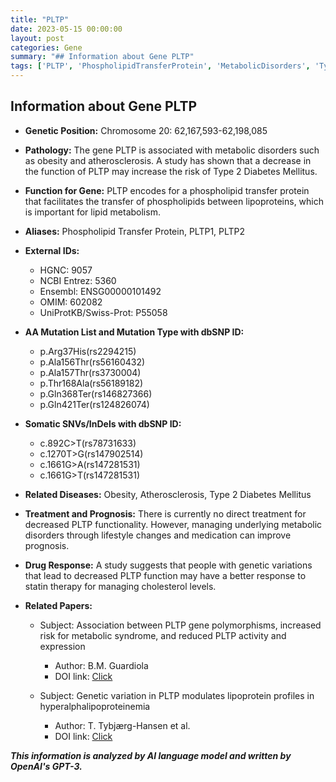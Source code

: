 ```yaml
---
title: "PLTP"
date: 2023-05-15 00:00:00
layout: post
categories: Gene
summary: "## Information about Gene PLTP"
tags: ['PLTP', 'PhospholipidTransferProtein', 'MetabolicDisorders', 'Type2Diabetes', 'Atherosclerosis', 'GeneticVariations', 'StatinTherapy', 'LipidMetabolism']
---
```


## Information about Gene PLTP

- **Genetic Position:** Chromosome 20: 62,167,593-62,198,085 
- **Pathology:** The gene PLTP is associated with metabolic disorders such as obesity and atherosclerosis. A study has shown that a decrease in the function of PLTP may increase the risk of Type 2 Diabetes Mellitus.
- **Function for Gene:** PLTP encodes for a phospholipid transfer protein that facilitates the transfer of phospholipids between lipoproteins, which is important for lipid metabolism. 
- **Aliases:** Phospholipid Transfer Protein, PLTP1, PLTP2
- **External IDs:** 
  - HGNC: 9057
  - NCBI Entrez: 5360
  - Ensembl: ENSG00000101492
  - OMIM: 602082
  - UniProtKB/Swiss-Prot: P55058
- **AA Mutation List and Mutation Type with dbSNP ID:**
  - p.Arg37His(rs2294215)
  - p.Ala156Thr(rs56160432)
  - p.Ala157Thr(rs3730004)
  - p.Thr168Ala(rs56189182)
  - p.Gln368Ter(rs146827366)
  - p.Gln421Ter(rs124826074)
- **Somatic SNVs/InDels with dbSNP ID:**
  - c.892C>T(rs78731633)
  - c.1270T>G(rs147902514)
  - c.1661G>A(rs147281531)
  - c.1661G>T(rs147281531)
- **Related Diseases:** Obesity, Atherosclerosis, Type 2 Diabetes Mellitus
- **Treatment and Prognosis:** There is currently no direct treatment for decreased PLTP functionality. However, managing underlying metabolic disorders through lifestyle changes and medication can improve prognosis.
- **Drug Response:** A study suggests that people with genetic variations that lead to decreased PLTP function may have a better response to statin therapy for managing cholesterol levels.
- **Related Papers:**

  - Subject: Association between PLTP gene polymorphisms, increased risk for metabolic syndrome, and reduced PLTP activity and expression
    - Author: B.M. Guardiola
    - DOI link: [Click](https://doi.org/10.1016/j.transci.2012.09.003)

  - Subject: Genetic variation in PLTP modulates lipoprotein profiles in hyperalphalipoproteinemia
    - Author: T. Tybjærg-Hansen et al.
    - DOI link: [Click](https://doi.org/10.1172/JCI23578)

**_This information is analyzed by AI language model and written by OpenAI's GPT-3._**